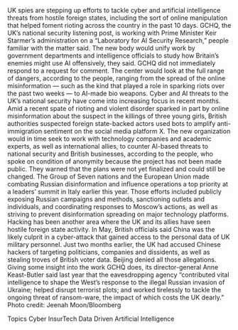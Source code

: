 UK spies are stepping up efforts to tackle cyber and artificial intelligence threats from hostile foreign states, including the sort of online manipulation that helped foment rioting across the country in the past 10 days.
GCHQ, the UK’s national security listening post, is working with Prime Minister Keir Starmer’s administration on a “Laboratory for AI Security Research,” people familiar with the matter said. The new body would unify work by government departments and intelligence officials to study how Britain’s enemies might use AI offensively, they said. GCHQ did not immediately respond to a request for comment.
The center would look at the full range of dangers, according to the people, ranging from the spread of the online misinformation — such as the kind that played a role in sparking riots over the past two weeks — to AI-made bio weapons.
Cyber and AI threats to the UK’s national security have come into increasing focus in recent months. Amid a recent spate of rioting and violent disorder sparked in part by online misinformation about the suspect in the killings of three young girls, British authorities suspected foreign state-backed actors used bots to amplify anti-immigration sentiment on the social media platform X.
The new organization would in time seek to work with technology companies and academic experts, as well as international allies, to counter AI-based threats to national security and British businesses, according to the people, who spoke on condition of anonymity because the project has not been made public. They warned that the plans were not yet finalized and could still be changed.
The Group of Seven nations and the European Union made combating Russian disinformation and influence operations a top priority at a leaders’ summit in Italy earlier this year. Those efforts included publicly exposing Russian campaigns and methods, sanctioning outlets and individuals, and coordinating responses to Moscow’s actions, as well as striving to prevent disinformation spreading on major technology platforms.
Hacking has been another area where the UK and its allies have seen hostile foreign state activity. In May, British officials said China was the likely culprit in a cyber-attack that gained access to the personal data of UK military personnel. Just two months earlier, the UK had accused Chinese hackers of targeting politicians, companies and dissidents, as well as stealing troves of British voter data. Beijing denied all those allegations.
Giving some insight into the work GCHQ does, its director-general Anne Keast-Butler said last year that the eavesdropping agency “contributed vital intelligence to shape the West’s response to the illegal Russian invasion of Ukraine; helped disrupt terrorist plots; and worked tirelessly to tackle the ongoing threat of ransom-ware, the impact of which costs the UK dearly.”
Photo credit: Jeenah Moon/Bloomberg

Topics
Cyber
InsurTech
Data Driven
Artificial Intelligence
